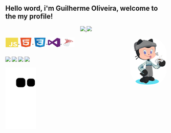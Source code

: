 ## Hello word, i'm Guilherme Oliveira, welcome to the my profile!
<div align="center">
    <a href="https://github.com/gscodebrasil">
    <img height="180" src="https://github-readme-stats.vercel.app/api?username=gscodebrasil&show_icons=true&theme=dracula&include_all_commits=true&count_private=true"/>
    <img height="180" src="https://github-readme-stats.vercel.app/api/top-langs/?username=gscodebrasil&layout=compact&langs_count=7&theme=dracula"/>
</div> 
<div style="display: inline_block"><br>
    <img align="center" alt="Guilherme-Js" height="30" width="40" src="https://raw.githubusercontent.com/gscodebrasil/devicons/main/icons/javascript/javascript-plain.svg">
    <img align="center" alt="Guilherme-HTML" height="30" width="40" src="https://raw.githubusercontent.com/gscodebrasil/devicons/main/icons/html5/html5-original.svg">
    <img align="center" alt="Guilherme-CSS" height="30" width="40" src="https://raw.githubusercontent.com/gscodebrasil/devicons/main/icons/css3/css3-original.svg">
    <img align="center" alt="Guilherme-VB.Net" height="30" width="40" src="https://raw.githubusercontent.com/gscodebrasil/devicons/main/icons/visualstudio/visualstudio-plain.svg">
    <img align="center" alt="Guilherme-VB.Net" height="30" width="40" src="https://raw.githubusercontent.com/gscodebrasil/devicons/main/icons/microsoftsqlserver/sql-server.svg"> 
    <img align="right" alt="Guilherme-pic" height="150" style="border-radius:50px;" src="https://github.com/gscodebrasil/devicons/blob/main/icons/github/mygitcat.png">
</div>
  
  ##  

<div>
    <a href="https://www.facebook.com/profile.php?id=100004230251012" target="_blank"><img src="https://img.shields.io/badge/Facebook-1877F2?style=for-the-badge&logo=facebook&logoColor=white" target="_blank"></a>
  <a href="https://www.instagram.com/xguioliveirax/" target="_blank"><img src="https://img.shields.io/badge/-Instagram-%23E4405F?style=for-the-badge&logo=instagram&logoColor=white" target="_blank"></a>
  <a href = "mailto:contatorafaballerini@gmail.com"><img src="https://img.shields.io/badge/-Gmail-%23333?style=for-the-badge&logo=gmail&logoColor=white" target="_blank"></a>
  <a href="https://www.linkedin.com/in/guilherme-oliveira-400605146/" target="_blank"><img src="https://img.shields.io/badge/-LinkedIn-%230077B5?style=for-the-badge&logo=linkedin&logoColor=white" target="_blank"></a> 
  
  ![Snake animation](https://github.com/gscodebrasil/gscodebrasil/blob/output/github-contribution-grid-snake.svg)
  
</div>
